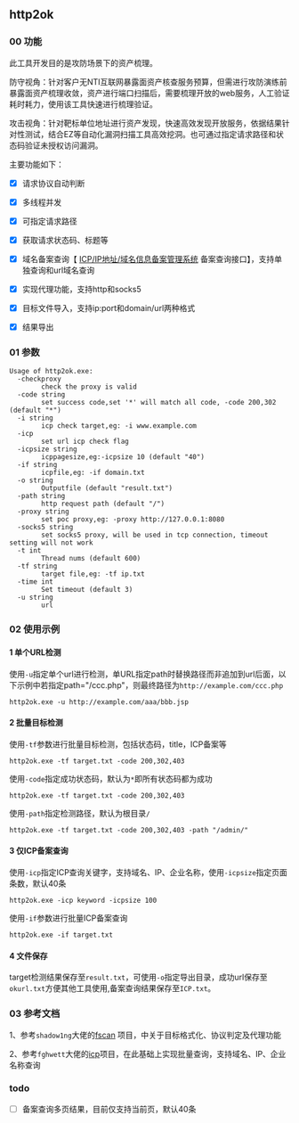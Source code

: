 ## http2ok

### 00 功能

此工具开发目的是攻防场景下的资产梳理。

防守视角：针对客户无NTI互联网暴露面资产核查服务预算，但需进行攻防演练前暴露面资产梳理收敛，资产进行端口扫描后，需要梳理开放的web服务，人工验证耗时耗力，使用该工具快速进行梳理验证。

攻击视角：针对靶标单位地址进行资产发现，快速高效发现开放服务，依据结果针对性测试，结合EZ等自动化漏洞扫描工具高效挖洞。也可通过指定请求路径和状态码验证未授权访问漏洞。

主要功能如下：

- [x] 请求协议自动判断
- [x] 多线程并发
- [x] 可指定请求路径
- [x] 获取请求状态码、标题等
- [x] 域名备案查询【 [ICP/IP地址/域名信息备案管理系统](https://beian.miit.gov.cn/#/Integrated/recordQuery) 备案查询接口】，支持单独查询和url域名查询
- [x] 实现代理功能，支持http和socks5
- [x] 目标文件导入，支持ip:port和domain/url两种格式
- [x] 结果导出



### 01 参数

```
Usage of http2ok.exe:
  -checkproxy
        check the proxy is valid
  -code string
        set success code,set '*' will match all code, -code 200,302 (default "*")
  -i string
        icp check target,eg: -i www.example.com
  -icp
        set url icp check flag
  -icpsize string
        icppagesize,eg:-icpsize 10 (default "40")
  -if string
        icpfile,eg: -if domain.txt
  -o string
        Outputfile (default "result.txt")
  -path string
        http request path (default "/")
  -proxy string
        set poc proxy,eg: -proxy http://127.0.0.1:8080
  -socks5 string
        set socks5 proxy, will be used in tcp connection, timeout setting will not work
  -t int
        Thread nums (default 600)
  -tf string
        target file,eg: -tf ip.txt
  -time int
        Set timeout (default 3)
  -u string
        url
```

### 02 使用示例

#### 1 单个URL检测

使用`-u`指定单个url进行检测，单URL指定path时替换路径而非追加到url后面，以下示例中若指定path="/ccc.php"，则最终路径为`http://example.com/ccc.php`

```
http2ok.exe -u http://example.com/aaa/bbb.jsp
```

#### 2 批量目标检测

使用`-tf`参数进行批量目标检测，包括状态码，title，ICP备案等

```
http2ok.exe -tf target.txt -code 200,302,403
```

使用`-code`指定成功状态码，默认为`*`即所有状态码都为成功

```
http2ok.exe -tf target.txt -code 200,302,403
```

使用`-path`指定检测路径，默认为根目录`/`

```
http2ok.exe -tf target.txt -code 200,302,403 -path "/admin/"
```

#### 3 仅ICP备案查询

使用`-icp`指定ICP查询关键字，支持域名、IP、企业名称，使用`-icpsize`指定页面条数，默认40条

```
http2ok.exe -icp keyword -icpsize 100
```

使用`-if`参数进行批量ICP备案查询

```
http2ok.exe -if target.txt
```

#### 4 文件保存

target检测结果保存至`result.txt`，可使用`-o`指定导出目录，成功url保存至`okurl.txt`方便其他工具使用,备案查询结果保存至`ICP.txt`。

### 03 参考文档

1、参考`shadow1ng`大佬的[fscan](https://github.com/shadow1ng/fscan) 项目，中关于目标格式化、协议判定及代理功能

2、参考`fghwett`大佬的[icp](https://github.com/fghwett/icp)项目，在此基础上实现批量查询，支持域名、IP、企业名称查询

### todo

- [ ] 备案查询多页结果，目前仅支持当前页，默认40条

